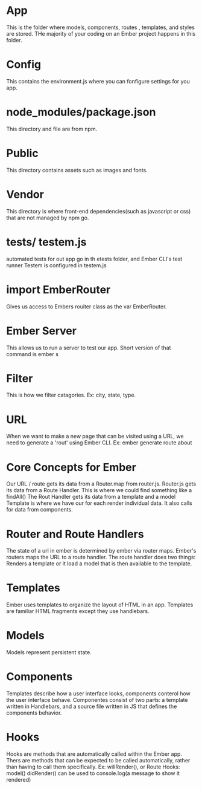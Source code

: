 # App
This is the folder where models, components, routes , templates, and styles are stored.
THe majority of your coding on an Ember project happens in this folder.
# Config
This contains the environment.js where you can fonfigure settings for you app.

# node_modules/package.json
This directory and file are from npm.

# Public
This directory contains assets such as images and fonts.

# Vendor
This directory is where front-end dependencies(such as javascript or css) that are not managed by npm go.

# tests/ testem.js
automated tests for out app go in th etests folder, and Ember CLI's test runner Testem is configured in testem.js

# import EmberRouter 
Gives us access to Embers rouiter class as the var EmberRouter. 

# Ember Server
This allows us to run a server to test our app.
Short version of that command is ember s

# Filter
This is how we filter catagories. Ex: city, state, type.

# URL
When we want to make a new page that can be visited using a URL, we need to generate a 'rout' using Ember CLI. Ex: ember generate route about

# Core Concepts for Ember
Our URL / route gets its data from a Router.map from router.js.
Router.js gets its data from a Route Handler. This is where we could find something like a findAll()
The Rout Handler gets its data from a template and a model
Template is where we have our for each render individual data. It also calls for data from components.

# Router and Route Handlers
The state of a url in ember is determined by ember via router maps. Ember's routers maps the URL to a route handler.
The route handler does two things: Renders a template or it load a model that is then available to the template.

# Templates
Ember uses templates to organize the layout of HTML in an app.
Templates are familiar HTML fragments except they use handlebars.

# Models
Models represent persistent state.

# Components 
Templates describe how a user interface looks, components conterol how the user interface behave. Componentes consist of two parts: a template written in Handlebars, and a source file written in JS that defines the components behavior.

# Hooks
Hooks are methods that are automatically called within the Ember app. Thers are methods that can be expected to be called automatically, rather than having to call them specifically.
Ex: willRender(), or Route Hooks: model()
didRender() can be used to console.log(a message to show it rendered)

